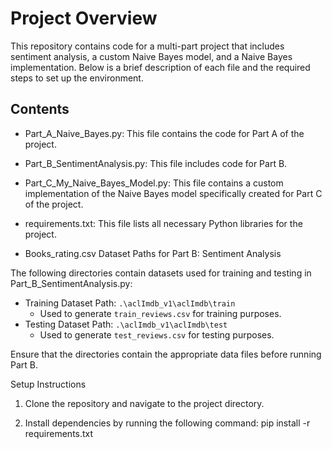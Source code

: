 # Project Overview

This repository contains code for a multi-part project that includes sentiment analysis, a custom Naive Bayes model, and a Naive Bayes implementation. Below is a brief description of each file and the required steps to set up the environment.

## Contents

- Part_A_Naive_Bayes.py: This file contains the code for Part A of the project.
- Part_B_SentimentAnalysis.py: This file includes code for Part B.
- Part_C_My_Naive_Bayes_Model.py: This file contains a custom implementation of the Naive Bayes model specifically created for Part C of the project.

- requirements.txt: This file lists all necessary Python libraries for the project. 
- Books_rating.csv
Dataset Paths for Part B: Sentiment Analysis

The following directories contain datasets used for training and testing in Part_B_SentimentAnalysis.py:

- Training Dataset Path: `.\aclImdb_v1\aclImdb\train`
  - Used to generate `train_reviews.csv` for training purposes.
- Testing Dataset Path: `.\aclImdb_v1\aclImdb\test`
  - Used to generate `test_reviews.csv` for testing purposes.

Ensure that the directories contain the appropriate data files before running Part B.

Setup Instructions

1. Clone the repository and navigate to the project directory.
   
2. Install dependencies by running the following command:
   pip install -r requirements.txt
